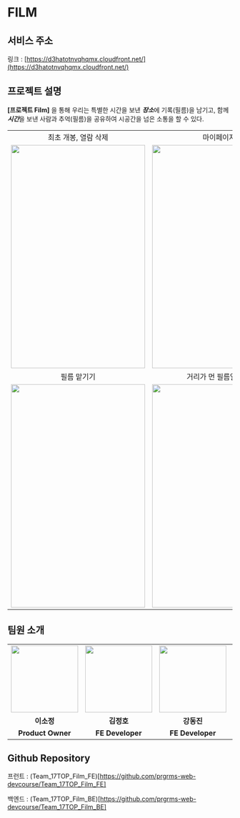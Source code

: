 # FILM

## 서비스 주소

링크 : [https://d3hatotnvqhqmx.cloudfront.net/](https://d3hatotnvqhqmx.cloudfront.net/)

## **프로젝트 설명**

**[프로젝트 Film]** 을 통해 우리는 특별한 시간을 보낸 ***장소***에 기록(필름)을 남기고, 함께 ***시간***을 보낸 사람과 추억(필름)을 공유하여 시공간을 넘은 소통을 할 수 있다.

<table align="center">
<tr>
<td align="center">최초 개봉, 열람 삭제</td>
<td align="center">마이페이지</td>
</tr>
<tr>
<td>
<img src = "https://user-images.githubusercontent.com/70435257/146948350-77e9bc78-93ed-4fb6-89ba-7d5dbfd7eaa9.gif" width="300px" height= "500px" />
</td>
<td>
<img src = "https://user-images.githubusercontent.com/70435257/146948673-f42756e6-5768-4795-85fb-267736475667.gif" width="300px" height="500px" />
</td>
</tr>
<tr>
<td align="center">필름 맡기기</td>
<td align="center">거리가 먼 필름일 경우</td>
</tr>
<tr>
<td>
<img src="https://user-images.githubusercontent.com/70435257/146948952-82abbf21-5669-4685-96af-24aa799f2516.gif" width="300px" height="500px" />
</td>
<td>
<img src="https://user-images.githubusercontent.com/70435257/146949328-085df49d-e3a9-4697-b3c2-2c4005c92744.gif" width="300px" height="500px" />
</td>
</tr>
</table>

## 팀원 소개

<table>
<tr>
<td align="center"><a href="https://github.com/2sjeong918"><img src="https://user-images.githubusercontent.com/70435257/146951570-1950d244-bbd4-439a-bb23-24a513ac72a0.png" width="150px" /></a></td>
<td align="center"><a href="https://github.com/palsa131"><img src="https://user-images.githubusercontent.com/70435257/146951411-73f25a1b-ead5-48dd-8296-e9a652200b90.png" width="150px" /></a></td>
<td align="center"><a href="https://github.com/jinn2u"><img src="https://user-images.githubusercontent.com/70435257/146951645-2939ca58-b1ef-4623-a105-12759efd1291.png" width="150px" /></a></td>
<td align="center"><a href="https://github.com/iyj6707"><img src="https://user-images.githubusercontent.com/70435257/146951725-5222c696-e5c9-45ec-b097-9d39213f3a6b.png" width="150px" /></a></td>
<td align="center"><a href="https://github.com/16min99"><img src="https://user-images.githubusercontent.com/70435257/146951967-8c757ca2-2549-4377-9e06-41cfd0543b9a.png" width="150px" /></a></td>
<td align="center"><a href="https://github.com/jungeu1509"><img src="https://user-images.githubusercontent.com/70435257/146952077-86199ea8-d1b9-4a00-a468-36ee1c5d7b93.png" width="150px" /></a></td>
</tr>
<tr>
<td align="center"><b>이소정</b></td>
<td align="center"><b>김정호</b></td>
<td align="center"><b>강동진</b></td>
<td align="center"><b>임연재</b></td>
<td align="center"><b>전민규</b></td>
<td align="center"><b>정은우</b></td>
</tr>
<tr>
<td align="center"><b>Product Owner</b></td>
<td align="center"><b>FE Developer</b></td>
<td align="center"><b>FE Developer</b></td>
<td align="center"><b>Scrum Master</b></td>
<td align="center"><b>BE Developer</b></td>
<td align="center"><b>BE Developer</b></td>
</tr>
</table>

## Github Repository

프런트 : (Team_17TOP_Film_FE)[https://github.com/prgrms-web-devcourse/Team_17TOP_Film_FE]

백엔드 : (Team_17TOP_Film_BE)[https://github.com/prgrms-web-devcourse/Team_17TOP_Film_BE]
